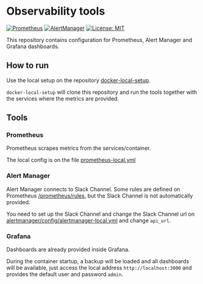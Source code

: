 # Observability tools
[![Prometheus](https://github.com/groot-mg/observability-tools/actions/workflows/prometheus-ci-check.yml/badge.svg)](https://github.com/groot-mg/observability-tools/actions/workflows/prometheus-ci-check.yml) [![AlertManager](https://github.com/groot-mg/observability-tools/actions/workflows/alertmanager-ci-check.yml/badge.svg)](https://github.com/groot-mg/observability-tools/actions/workflows/alertmanager-ci-check.yml) [![License: MIT](https://img.shields.io/badge/License-MIT-green.svg)](https://github.com/groot-mg/observability-tools/blob/main/LICENSE)

This repository contains configuration for Prometheus, Alert Manager and Grafana dashboards.

## How to run

Use the local setup on the repository [docker-local-setup](https://github.com/groot-mg/docker-local-setup).

`docker-local-setup` will clone this repository and run the tools together with the services where the metrics are provided.
 
## Tools
### Prometheus

Prometheus scrapes metrics from the services/container.

The local config is on the file [prometheus-local.yml](prometheus/config/prometheus-local.yml)

### Alert Manager

Alert Manager connects to Slack Channel. Some rules are defined on Prometheus [/prometheus/rules](https://github.com/groot-mg/observability-tools/tree/main/prometheus/rules), but the Slack Channel is not automatically provided.

You need to set up the Slack Channel and change the Slack Channel url on [alertmanager/config/alertmanager-local.yml](https://github.com/groot-mg/observability-tools/blob/main/alertmanager/config/alertmanager-local.yml) and change `api_url`.

### Grafana

Dashboards are already provided inside Grafana. 

During the container startup, a backup will be loaded and all dashboards will be available, just access the local address `http://localhost:3000` and provides the default user and password `admin`. 